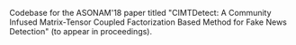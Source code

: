 
Codebase for the ASONAM'18 paper titled "CIMTDetect: A Community Infused Matrix-Tensor Coupled Factorization Based Method for Fake News Detection" (to appear in proceedings). 
